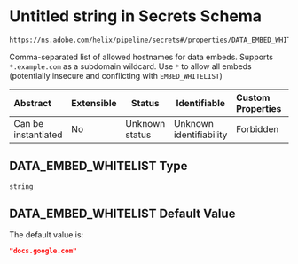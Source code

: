 # Untitled string in Secrets Schema

```txt
https://ns.adobe.com/helix/pipeline/secrets#/properties/DATA_EMBED_WHITELIST
```

Comma-separated list of allowed hostnames for data embeds. Supports `*.example.com` as a subdomain wildcard. Use `*` to allow all embeds (potentially insecure and conflicting with `EMBED_WHITELIST`)


| Abstract            | Extensible | Status         | Identifiable            | Custom Properties | Additional Properties | Access Restrictions | Defined In                                                          |
| :------------------ | ---------- | -------------- | ----------------------- | :---------------- | --------------------- | ------------------- | ------------------------------------------------------------------- |
| Can be instantiated | No         | Unknown status | Unknown identifiability | Forbidden         | Allowed               | none                | [secrets.schema.json\*](secrets.schema.json "open original schema") |

## DATA_EMBED_WHITELIST Type

`string`

## DATA_EMBED_WHITELIST Default Value

The default value is:

```json
"docs.google.com"
```
